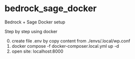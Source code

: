 # bedrock_sage_docker
Bedrock + Sage Docker setup

Step by step using docker

0. create file .env by copy content from ./envs/.local/wp.conf
1. docker compose -f docker-composer.local.yml up -d
2. open site: localhost:8000
